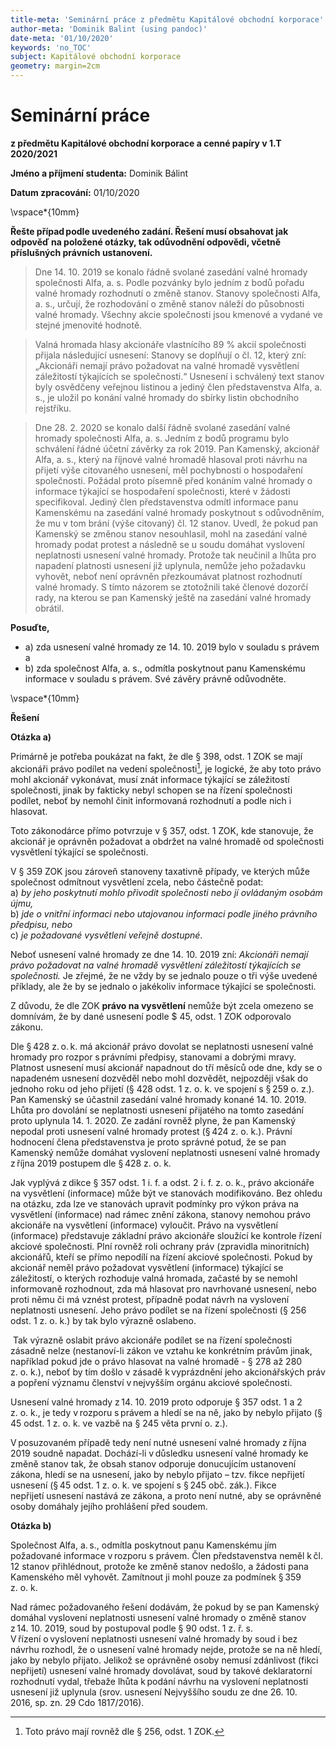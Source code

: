 ```yaml
---
title-meta: 'Seminární práce z předmětu Kapitálové obchodní korporace'
author-meta: 'Dominik Balint (using pandoc)'
date-meta: '01/10/2020'
keywords: 'no_TOC'
subject: Kapitálové obchodní korporace
geometry: margin=2cm
---
```


# Seminární práce

**z předmětu Kapitálové obchodní korporace a cenné papíry v 1.T 2020/2021**
 
**Jméno a příjmení studenta:** Dominik Bálint 

**Datum zpracování:**  01/10/2020

\vspace*{10mm}

**Řešte případ podle uvedeného zadání. Řešení musí obsahovat jak odpověď na položené otázky, tak odůvodnění odpovědi, včetně příslušných právních ustanovení.**<br>
>Dne 14. 10. 2019 se konalo řádně svolané zasedání valné hromady společnosti Alfa, a. s. Podle pozvánky bylo jedním z bodů pořadu valné hromady rozhodnutí o změně stanov. Stanovy společnosti Alfa, a. s., určují, že rozhodování o změně stanov náleží do působnosti valné hromady. Všechny akcie společnosti jsou kmenové a vydané ve stejné jmenovité hodnotě. 

>Valná hromada hlasy akcionáře vlastnícího 89 % akcií společnosti přijala následující usnesení: Stanovy se doplňují o čl. 12, který zní: „Akcionáři nemají právo požadovat na valné hromadě vysvětlení záležitostí týkajících se společnosti.“ Usnesení i schválený text stanov byly osvědčeny veřejnou listinou a jediný člen představenstva Alfa, a. s., je uložil po konání valné hromady do sbírky listin obchodního rejstříku.  

>Dne 28. 2. 2020 se konalo další řádně svolané zasedání valné hromady společnosti Alfa, a. s. Jedním z bodů programu bylo schválení řádné účetní závěrky za rok 2019. Pan Kamenský, akcionář Alfa, a. s., který na říjnové valné hromadě hlasoval proti návrhu na přijetí výše citovaného usnesení, měl pochybnosti o hospodaření společnosti. Požádal proto písemně před konáním valné hromady o informace týkající se hospodaření společnosti, které v žádosti specifikoval. Jediný člen představenstva odmítl informace panu Kamenskému na zasedání valné hromady poskytnout s odůvodněním, že mu v tom brání (výše citovaný) čl. 12 stanov. Uvedl, že pokud pan Kamenský se změnou stanov nesouhlasil, mohl na zasedání valné hromady podat protest a následně se u soudu domáhat vyslovení neplatnosti usnesení valné hromady. Protože tak neučinil a lhůta pro napadení platnosti usnesení již uplynula, nemůže jeho požadavku vyhovět, neboť není oprávněn přezkoumávat platnost rozhodnutí valné hromady. S tímto názorem se ztotožnili také členové dozorčí rady, na kterou se pan Kamenský ještě na zasedání valné hromady obrátil. 

**Posuďte,**  

- a) zda usnesení valné hromady ze 14. 10. 2019 bylo v souladu s právem a  
- b) zda společnost Alfa, a. s., odmítla poskytnout panu Kamenskému informace v souladu s právem. Své závěry právně odůvodněte.  

\vspace*{10mm}

**Řešení**

**Otázka a)**

Primárně je potřeba poukázat na fakt, že dle § 398, odst. 1 ZOK se mají akcionáři právo podílet na vedení společnosti[^1], je logické, že aby toto právo mohl akcionář vykonávat, musí znát informace týkající se záležitostí společnosti, jinak by fakticky nebyl schopen se na řízení společnosti podílet, neboť by nemohl činit informovaná rozhodnutí a podle nich i hlasovat. 

Toto zákonodárce přímo potvrzuje v § 357, odst. 1 ZOK, kde stanovuje, že akcionář je oprávněn požadovat a obdržet na valné hromadě od společnosti vysvětlení týkající se společnosti.

V § 359 ZOK jsou zároveň stanoveny taxativně případy, ve kterých může společnost odmítnout vysvětlení zcela, nebo částečně podat: <br>
a) *by jeho poskytnutí mohlo přivodit společnosti nebo jí ovládaným osobám újmu,* <br>
b) *jde o vnitřní informaci nebo utajovanou informaci podle jiného právního předpisu, nebo* <br>
c) *je požadované vysvětlení veřejně dostupné*.

Neboť usnesení valné hromady ze dne 14. 10. 2019 zní: *Akcionáři nemají právo požadovat na valné hromadě vysvětlení záležitostí týkajících se společnosti.* Je zřejmé, že ne vždy by se jednalo pouze o tři výše uvedené příklady, ale že by se jednalo o jakékoliv informace týkající se společnosti.

Z důvodu, že dle ZOK **právo na vysvětlení** nemůže být zcela omezeno se domnívám, že by dané usnesení podle $ 45, odst. 1 ZOK odporovalo zákonu.

Dle § 428 z. o. k. má akcionář právo dovolat se neplatnosti usnesení valné hromady pro rozpor s právními předpisy, stanovami a dobrými mravy. Platnost usnesení musí akcionář napadnout do tří měsíců ode dne, kdy se o napadeném usnesení dozvěděl nebo mohl dozvědět, nejpozději však do jednoho roku od jeho přijetí (§ 428 odst. 1 z. o. k. ve spojení s § 259 o. z.). Pan Kamenský se účastnil zasedání valné hromady konané 14. 10. 2019. Lhůta pro dovolání se neplatnosti usnesení přijatého na tomto zasedání proto uplynula 14. 1. 2020. Ze zadání rovněž plyne, že pan Kamenský nepodal proti usnesení valné hromady protest (§ 424 z. o. k.). Právní hodnocení člena představenstva je proto správné potud, že se pan Kamenský nemůže domáhat vyslovení neplatnosti usnesení valné hromady z října 2019 postupem dle § 428 z. o. k. 

Jak vyplývá z dikce § 357 odst. 1 i. f. a odst. 2 i. f. z. o. k., právo akcionáře na vysvětlení (informace) může být ve stanovách modifikováno. Bez ohledu na otázku, zda lze ve stanovách upravit podmínky pro výkon práva na vysvětlení (informace) nad rámec znění zákona, stanovy nemohou právo akcionáře na vysvětlení (informace) vyloučit. Právo na vysvětlení (informace) představuje základní právo akcionáře sloužící ke kontrole řízení akciové společnosti. Plní rovněž roli ochrany práv (zpravidla minoritních) akcionářů, kteří se přímo nepodílí na řízení akciové společnosti. Pokud by akcionář neměl právo požadovat vysvětlení (informace) týkající se záležitostí, o kterých rozhoduje valná hromada, začasté by se nemohl informovaně rozhodnout, zda má hlasovat pro navrhované usnesení, nebo proti němu či má vznést protest, případně podat návrh na vyslovení neplatnosti usnesení. Jeho právo podílet se na řízení společnosti (§ 256 odst. 1 z. o. k.) by tak bylo výrazně oslabeno.

 Tak výrazně oslabit právo akcionáře podílet se na řízení společnosti zásadně nelze (nestanoví-li zákon ve vztahu ke konkrétním právům jinak, například pokud jde o právo hlasovat na valné hromadě - § 278 až 280 z. o. k.), neboť by tím došlo v zásadě k vyprázdnění jeho akcionářských práv a popření významu členství v nejvyšším orgánu akciové společnosti. 

Usnesení valné hromady z 14. 10. 2019 proto odporuje § 357 odst. 1 a 2 z. o. k., je tedy v rozporu s právem a hledí se na ně, jako by nebylo přijato (§ 45 odst. 1 z. o. k. ve vazbě na § 245 věta první o. z.).  

V posuzovaném případě tedy není nutné usnesení valné hromady z října 2019 soudně napadat. Dochází-li v důsledku usnesení valné hromady ke změně stanov tak, že obsah stanov odporuje donucujícím ustanovení zákona, hledí se na usnesení, jako by nebylo přijato – tzv. fikce nepřijetí usnesení (§ 45 odst. 1 z. o. k. ve spojení s § 245 obč. zák.). Fikce nepřijetí usnesení nastává ze zákona, a proto není nutné, aby se oprávněné osoby domáhaly jejího prohlášení před soudem. 

**Otázka b)**

Společnost Alfa, a. s., odmítla poskytnout panu Kamenskému jím požadované informace v rozporu s právem. Člen představenstva neměl k čl. 12 stanov přihlédnout, protože ke změně stanov nedošlo, a žádosti pana Kamenského měl vyhovět. Zamítnout ji mohl pouze za podmínek § 359 z. o. k. 

Nad rámec požadovaného řešení dodávám, že pokud by se pan Kamenský domáhal vyslovení neplatnosti usnesení valné hromady o změně stanov z 14. 10. 2019, soud by postupoval podle § 90 odst. 1 z. ř. s. V řízení o vyslovení neplatnosti usnesení valné hromady by soud i bez návrhu rozhodl, že o usnesení valné hromady nejde, protože se na ně hledí, jako by nebylo přijato. Jelikož se oprávněné osoby nemusí zdánlivost (fikci nepřijetí) usnesení valné hromady dovolávat, soud by takové deklaratorní rozhodnutí vydal, třebaže lhůta k podání návrhu na vyslovení neplatnosti usnesení již uplynula (srov. usnesení Nejvyššího soudu ze dne 26. 10. 2016, sp. zn. 29 Cdo 1817/2016). 

[^1]: Toto právo mají rovněž dle § 256, odst. 1 ZOK.